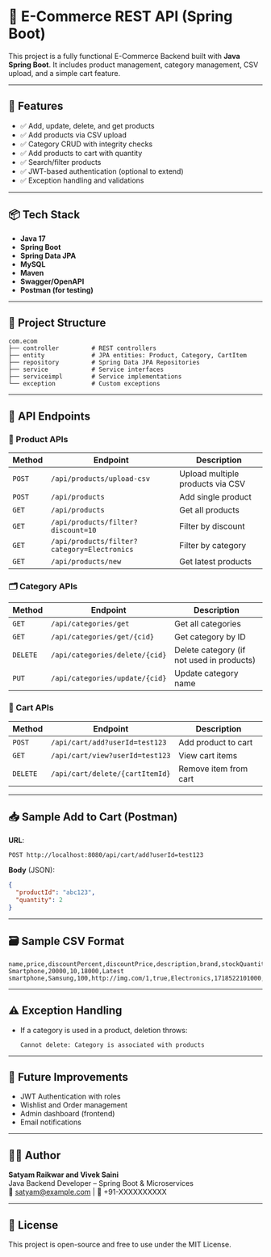 # 🛒 E-Commerce REST API (Spring Boot)

This project is a fully functional E-Commerce Backend built with **Java Spring Boot**. It includes product management, category management, CSV upload, and a simple cart feature.

---

## 🚀 Features

- ✅ Add, update, delete, and get products
- ✅ Add products via CSV upload
- ✅ Category CRUD with integrity checks
- ✅ Add products to cart with quantity
- ✅ Search/filter products
- ✅ JWT-based authentication (optional to extend)
- ✅ Exception handling and validations

---

## 📦 Tech Stack

- **Java 17**
- **Spring Boot**
- **Spring Data JPA**
- **MySQL**
- **Maven**
- **Swagger/OpenAPI**
- **Postman (for testing)**

---

## 📁 Project Structure

```
com.ecom
├── controller         # REST controllers
├── entity             # JPA entities: Product, Category, CartItem
├── repository         # Spring Data JPA Repositories
├── service            # Service interfaces
├── serviceimpl        # Service implementations
└── exception          # Custom exceptions
```

---

## 🧪 API Endpoints

### 📂 Product APIs
| Method | Endpoint | Description |
|--------|----------|-------------|
| `POST` | `/api/products/upload-csv` | Upload multiple products via CSV |
| `POST` | `/api/products` | Add single product |
| `GET` | `/api/products` | Get all products |
| `GET` | `/api/products/filter?discount=10` | Filter by discount |
| `GET` | `/api/products/filter?category=Electronics` | Filter by category |
| `GET` | `/api/products/new` | Get latest products |

### 🗂 Category APIs
| Method | Endpoint | Description |
|--------|----------|-------------|
| `GET` | `/api/categories/get` | Get all categories |
| `GET` | `/api/categories/get/{cid}` | Get category by ID |
| `DELETE` | `/api/categories/delete/{cid}` | Delete category (if not used in products) |
| `PUT` | `/api/categories/update/{cid}` | Update category name |

### 🛒 Cart APIs
| Method | Endpoint | Description |
|--------|----------|-------------|
| `POST` | `/api/cart/add?userId=test123` | Add product to cart |
| `GET` | `/api/cart/view?userId=test123` | View cart items |
| `DELETE` | `/api/cart/delete/{cartItemId}` | Remove item from cart |

---

## 📥 Sample Add to Cart (Postman)

**URL**:  
```
POST http://localhost:8080/api/cart/add?userId=test123
```

**Body** (JSON):
```json
{
  "productId": "abc123",
  "quantity": 2
}
```

---

## 🗃 Sample CSV Format

```
name,price,discountPercent,discountPrice,description,brand,stockQuantity,imageUrl,isActive,category,createdDate,updatedDate
Smartphone,20000,10,18000,Latest smartphone,Samsung,100,http://img.com/1,true,Electronics,1718522101000,1718522101000
```

---

## ⚠️ Exception Handling

- If a category is used in a product, deletion throws:
  ```
  Cannot delete: Category is associated with products
  ```

---

## 📌 Future Improvements

- JWT Authentication with roles
- Wishlist and Order management
- Admin dashboard (frontend)
- Email notifications

---

## 🧑‍💻 Author

**Satyam Raikwar and Vivek Saini**  
Java Backend Developer – Spring Boot & Microservices  
📧 satyam@example.com | 📱 +91-XXXXXXXXXX

---

## 📃 License

This project is open-source and free to use under the MIT License.
